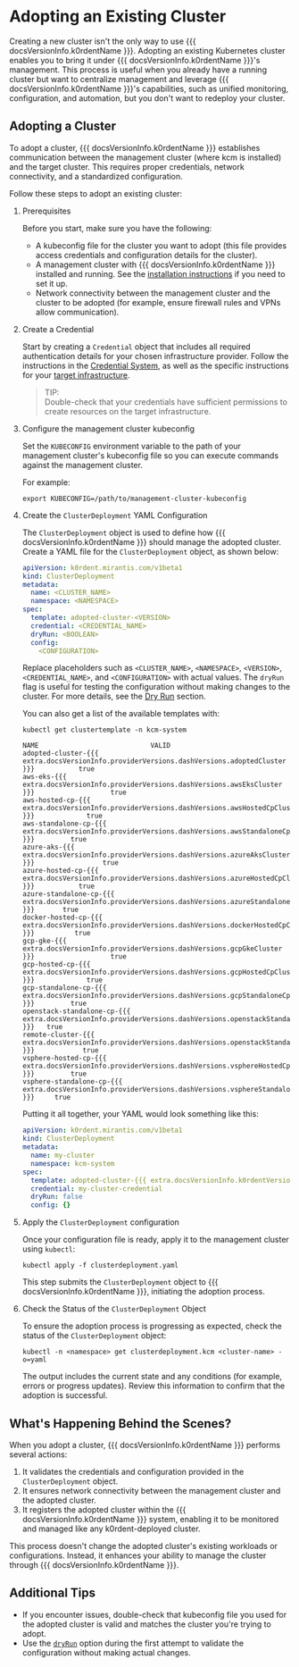 # Adopting an Existing Cluster

Creating a new cluster isn't the only way to use {{{ docsVersionInfo.k0rdentName }}}. Adopting an existing Kubernetes cluster enables you to 
bring it under {{{ docsVersionInfo.k0rdentName }}}'s management. This process is useful when you already have a running cluster but want 
to centralize management and leverage {{{ docsVersionInfo.k0rdentName }}}'s capabilities, such as unified monitoring, configuration, and automation,
but you don't want to redeploy your cluster.

## Adopting a Cluster

To adopt a cluster, {{{ docsVersionInfo.k0rdentName }}} establishes communication between the management cluster (where kcm is installed) 
and the target cluster. This requires proper credentials, network connectivity, and a standardized configuration. 

Follow these steps to adopt an existing cluster:

1. Prerequisites

    Before you start, make sure you have the following:

    - A kubeconfig file for the cluster you want to adopt (this file provides access credentials and configuration details 
      for the cluster).
    - A management cluster with {{{ docsVersionInfo.k0rdentName }}} installed and running. See the [installation instructions](../installation/index.md) 
      if you need to set it up.
    - Network connectivity between the management cluster and the cluster to be adopted (for example, ensure firewall 
      rules and VPNs allow communication).

2.  Create a Credential

    Start by creating a `Credential` object that includes all required authentication details for your chosen infrastructure 
    provider. Follow the instructions in the [Credential System](../access/credentials/index.md), as well as the specific instructions 
    for your [target infrastructure](../installation/prepare-mgmt-cluster/index.md).

    > TIP:  
    > Double-check that your credentials have sufficient permissions to create resources on the target infrastructure.

3. Configure the management cluster kubeconfig

    Set the `KUBECONFIG` environment variable to the path of your management cluster's kubeconfig file so you can 
    execute commands against the management cluster.

    For example:

    ```shell
    export KUBECONFIG=/path/to/management-cluster-kubeconfig
    ```

4. Create the `ClusterDeployment` YAML Configuration

    The `ClusterDeployment` object is used to define how {{{ docsVersionInfo.k0rdentName }}} should manage the adopted cluster. Create a 
    YAML file for the `ClusterDeployment` object, as shown below:

    ```yaml
    apiVersion: k0rdent.mirantis.com/v1beta1
    kind: ClusterDeployment
    metadata:
      name: <CLUSTER_NAME>
      namespace: <NAMESPACE>
    spec:
      template: adopted-cluster-<VERSION>
      credential: <CREDENTIAL_NAME>
      dryRun: <BOOLEAN>
      config:
        <CONFIGURATION>
    ```

    Replace placeholders such as `<CLUSTER_NAME>`, `<NAMESPACE>`, `<VERSION>`, `<CREDENTIAL_NAME>`, and `<CONFIGURATION>` with actual values. The `dryRun` flag is useful for testing the configuration without making changes to the cluster. For more details, see the [Dry Run](../../appendix/appendix-dryrun.md) section.

    You can also get a list of the available templates with:

    ```shell
    kubectl get clustertemplate -n kcm-system
    ```
    ```console
    NAME                            VALID
    adopted-cluster-{{{ extra.docsVersionInfo.providerVersions.dashVersions.adoptedCluster }}}           true
    aws-eks-{{{ extra.docsVersionInfo.providerVersions.dashVersions.awsEksCluster }}}                   true
    aws-hosted-cp-{{{ extra.docsVersionInfo.providerVersions.dashVersions.awsHostedCpCluster }}}             true
    aws-standalone-cp-{{{ extra.docsVersionInfo.providerVersions.dashVersions.awsStandaloneCpCluster }}}         true
    azure-aks-{{{ extra.docsVersionInfo.providerVersions.dashVersions.azureAksCluster }}}                 true
    azure-hosted-cp-{{{ extra.docsVersionInfo.providerVersions.dashVersions.azureHostedCpCluster }}}           true
    azure-standalone-cp-{{{ extra.docsVersionInfo.providerVersions.dashVersions.azureStandaloneCpCluster }}}       true
    docker-hosted-cp-{{{ extra.docsVersionInfo.providerVersions.dashVersions.dockerHostedCpCluster }}}          true
    gcp-gke-{{{ extra.docsVersionInfo.providerVersions.dashVersions.gcpGkeCluster }}}                   true
    gcp-hosted-cp-{{{ extra.docsVersionInfo.providerVersions.dashVersions.gcpHostedCpCluster }}}             true
    gcp-standalone-cp-{{{ extra.docsVersionInfo.providerVersions.dashVersions.gcpStandaloneCpCluster }}}         true
    openstack-standalone-cp-{{{ extra.docsVersionInfo.providerVersions.dashVersions.openstackStandaloneCpCluster }}}   true
    remote-cluster-{{{ extra.docsVersionInfo.providerVersions.dashVersions.openstackStandaloneCpCluster }}}            true
    vsphere-hosted-cp-{{{ extra.docsVersionInfo.providerVersions.dashVersions.vsphereHostedCpCluster }}}         true
    vsphere-standalone-cp-{{{ extra.docsVersionInfo.providerVersions.dashVersions.vsphereStandaloneCpCluster }}}     true
    ```

    Putting it all together, your YAML would look something like this:

    ```yaml
    apiVersion: k0rdent.mirantis.com/v1beta1
    kind: ClusterDeployment
    metadata:
      name: my-cluster
      namespace: kcm-system
    spec:
      template: adopted-cluster-{{{ extra.docsVersionInfo.k0rdentVersion }}}
      credential: my-cluster-credential
      dryRun: false
      config: {}
    ```

5. Apply the `ClusterDeployment` configuration

    Once your configuration file is ready, apply it to the management cluster using `kubectl`:

    ```shell
    kubectl apply -f clusterdeployment.yaml
    ```

    This step submits the `ClusterDeployment` object to {{{ docsVersionInfo.k0rdentName }}}, initiating the adoption process.

6. Check the Status of the `ClusterDeployment` Object

    To ensure the adoption process is progressing as expected, check the status of the `ClusterDeployment` object:

    ```shell
    kubectl -n <namespace> get clusterdeployment.kcm <cluster-name> -o=yaml
    ```

    The output includes the current state and any conditions (for example, errors or progress updates). Review 
    this information to confirm that the adoption is successful.

## What's Happening Behind the Scenes?

When you adopt a cluster, {{{ docsVersionInfo.k0rdentName }}} performs several actions:
1. It validates the credentials and configuration provided in the `ClusterDeployment` object.
2. It ensures network connectivity between the management cluster and the adopted cluster.
3. It registers the adopted cluster within the {{{ docsVersionInfo.k0rdentName }}} system, enabling it to be monitored and managed like 
    any k0rdent-deployed cluster.

This process doesn't change the adopted cluster's existing workloads or configurations. Instead, it enhances your 
ability to manage the cluster through {{{ docsVersionInfo.k0rdentName }}}.

## Additional Tips
- If you encounter issues, double-check that kubeconfig file you used for the adopted cluster is valid 
  and matches the cluster you're trying to adopt.
- Use the [`dryRun`](../../appendix/appendix-dryrun.md) option during the first attempt to validate the configuration without making actual changes.
